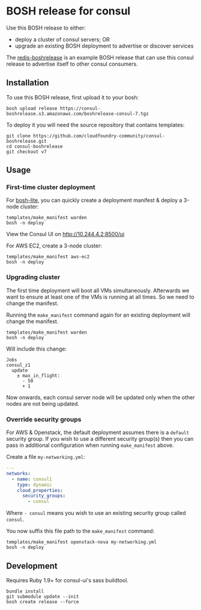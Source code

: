 BOSH release for consul
=======================

Use this BOSH release to either:

-	deploy a cluster of consul servers; OR
-	upgrade an existing BOSH deployment to advertise or discover services

The [redis-boshrelease](https://github.com/cloudfoundry-community/redis-boshrelease) is an example BOSH release that can use this consul release to advertise itself to other consul consumers.

Installation
------------

To use this BOSH release, first upload it to your bosh:

```
bosh upload release https://consul-boshrelease.s3.amazonaws.com/boshrelease-consul-7.tgz
```

To deploy it you will need the source repository that contains templates:

```
git clone https://github.com/cloudfoundry-community/consul-boshrelease.git
cd consul-boshrelease
git checkout v7
```

Usage
-----

### First-time cluster deployment

For [bosh-lite](https://github.com/cloudfoundry/bosh-lite), you can quickly create a deployment manifest & deploy a 3-node cluster:

```
templates/make_manifest warden
bosh -n deploy
```

View the Consul UI on http://10.244.4.2:8500/ui

For AWS EC2, create a 3-node cluster:

```
templates/make_manifest aws-ec2
bosh -n deploy
```

### Upgrading cluster

The first time deployment will boot all VMs simultaneously. Afterwards we want to ensure at least one of the VMs is running at all times. So we need to change the manifest.

Running the `make_manifest` command again for an existing deployment will change the manifest.

```
templates/make_manifest warden
bosh -n deploy
```

Will include this change:

```
Jobs
consul_z1
  update
    ± max_in_flight:
      - 50
      + 1
```

Now onwards, each consul server node will be updated only when the other nodes are not being updated.

### Override security groups

For AWS & Openstack, the default deployment assumes there is a `default` security group. If you wish to use a different security group(s) then you can pass in additional configuration when running `make_manifest` above.

Create a file `my-networking.yml`:

```yaml
---
networks:
  - name: consul1
    type: dynamic
    cloud_properties:
      security_groups:
        - consul
```

Where `- consul` means you wish to use an existing security group called `consul`.

You now suffix this file path to the `make_manifest` command:

```
templates/make_manifest openstack-nova my-networking.yml
bosh -n deploy
```

Development
-----------

Requires Ruby 1.9+ for consul-ui's sass buildtool.

```
bundle install
git submodule update --init
bosh create release --force
```
